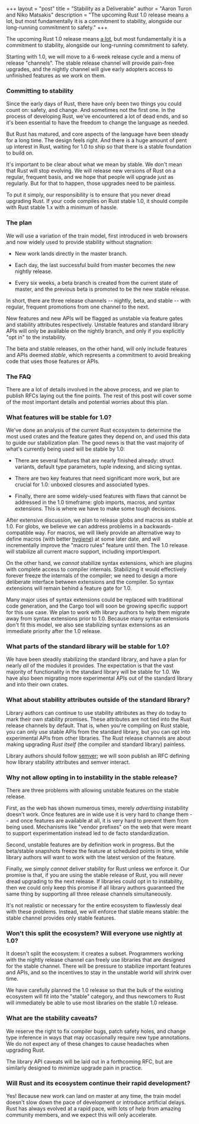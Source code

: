 +++
layout = "post"
title = "Stability as a Deliverable"
author = "Aaron Turon and Niko Matsakis"
description = "The upcoming Rust 1.0 release means a lot, but most fundamentally it is a commitment to stability, alongside our long-running commitment to safety."
+++

The upcoming Rust 1.0 release means
[a lot](https://blog.rust-lang.org/2014/09/15/Rust-1.0.html), but most
fundamentally it is a commitment to stability, alongside our
long-running commitment to safety.

Starting with 1.0, we will move to
a 6-week release cycle and a menu of release "channels". The stable
release channel will provide pain-free upgrades, and the nightly
channel will give early adopters access to unfinished features as we
work on them.

### Committing to stability

Since the early days of Rust, there have only been two things you
could count on: safety, and change. And sometimes not the first
one. In the process of developing Rust, we've encountered a lot of
dead ends, and so it's been essential to have the freedom to change
the language as needed.

But Rust has matured, and core aspects of the language have been
steady for a long time. The design feels right. And there is a huge
amount of pent up interest in Rust, waiting for 1.0 to ship so that
there is a stable foundation to build on.

It's important to be clear about what we mean by stable. We don't mean
that Rust will stop evolving. We will release new versions of Rust on
a regular, frequent basis, and we hope that people will upgrade just
as regularly. But for that to happen, those upgrades need to be
painless.

To put it simply, our responsibility is to ensure that you never dread
upgrading Rust. If your code compiles on Rust stable 1.0, it should
compile with Rust stable 1.x with a minimum of hassle.

### The plan

We will use a variation of the train model, first introduced in web
browsers and now widely used to provide stability without stagnation:

* New work lands directly in the master branch.

* Each day, the last successful build from master becomes the new nightly release.

* Every six weeks, a beta branch is created from the current state of
  master, and the previous beta is promoted to be the new stable
  release.

In short, there are three release channels -- nightly, beta, and
stable -- with regular, frequent promotions from one channel to the
next.

New features and new APIs will be flagged as unstable via feature gates
and stability attributes respectively. Unstable features and standard
library APIs will only be available on the nightly branch, and only if you
explicitly "opt in" to the instability.

The beta and stable releases, on the other hand, will only include
features and APIs deemed *stable*, which represents a commitment to
avoid breaking code that uses those features or APIs.

### The FAQ

There are a lot of details involved in the above process, and we plan
to publish RFCs laying out the fine points. The rest of this post will
cover some of the most important details and potential worries about
this plan.

### What features will be stable for 1.0?

We've done an analysis of the current Rust ecosystem to determine the
most used crates and the feature gates they depend on, and used this
data to guide our stabilization plan. The good news is that the vast
majority of what's currently being used will be stable by 1.0:

* There are several features that are nearly finished already: struct
  variants, default type parameters, tuple indexing, and slicing syntax.

* There are two key features that need significant more work, but are
  crucial for 1.0: unboxed closures and associated types.

* Finally, there are some widely-used features with flaws that cannot
  be addressed in the 1.0 timeframe: glob imports, macros, and syntax
  extensions. This is where we have to make some tough decisions.

After extensive discussion, we plan to release globs and macros as
stable at 1.0. For globs, we believe we can address problems in a
backwards-compatible way. For macros, we will likely provide an
alternative way to define macros (with better
[hygiene](https://en.wikipedia.org/wiki/Hygienic_macro)) at some later
date, and will incrementally improve the "macro rules" feature until
then. The 1.0 release will stabilize all current macro support,
including import/export.

On the other hand, we *cannot* stabilize syntax extensions, which are
plugins with complete access to compiler internals. Stabilizing it
would effectively forever freeze the internals of the compiler; we
need to design a more deliberate interface between extensions and the
compiler. So syntax extensions will remain behind a feature gate for
1.0.

Many major uses of syntax extensions could be replaced with
traditional code generation, and the Cargo tool will soon be growing
specific support for this use case. We plan to work with library
authors to help them migrate away from syntax extensions prior to
1.0. Because many syntax extensions don't fit this model, we also see
stabilizing syntax extensions as an immediate priority after the 1.0
release.

### What parts of the standard library will be stable for 1.0?

We have been steadily stabilizing the standard library, and have a
plan for nearly *all* of the modules it provides. The expectation is
that the vast majority of functionality in the standard library will
be stable for 1.0. We have also been migrating more experimental APIs
out of the standard library and into their own crates.

### What about stability attributes outside of the standard library?

Library authors can continue to use stability attributes as they do
today to mark their own stability promises. These attributes are not
tied into the Rust release channels by default. That is, when you're
compiling on Rust stable, you can only use stable APIs from the
standard library, but you can opt into experimental APIs from other
libraries. The Rust release channels are about making upgrading *Rust
itself* (the compiler and standard library) painless.

Library authors should follow [semver](https://semver.org/); we will
soon publish an RFC defining how library stability attributes and
semver interact.

### Why not allow opting in to instability in the stable release?

There are three problems with allowing unstable features on the
stable release.

First, as the web has shown numerous times, merely *advertising*
instability doesn't work. Once features are in wide use it is very
hard to change them -- and once features are available at all, it is
very hard to prevent them from being used. Mechanisms like "vendor
prefixes" on the web that were meant to support experimentation
instead led to de facto standardization.

Second, unstable features are by definition work in progress. But the
beta/stable snapshots freeze the feature at scheduled points in time,
while library authors will want to work with the latest version of the
feature.

Finally, we simply *cannot* deliver stability for Rust unless we
enforce it. Our promise is that, if you are using the stable release
of Rust, you will never dread upgrading to the next release. If
libraries could opt in to instability, then we could only keep this
promise if all library authors guaranteed the same thing by supporting
all three release channels simultaneously.

It's not realistic or necessary for the entire ecosystem to flawlessly
deal with these problems. Instead, we will enforce that stable means
stable: the stable channel provides only stable features.

### Won't this split the ecosystem? Will everyone use nightly at 1.0?

It doesn't split the ecosystem: it creates a subset. Programmers
working with the nightly release channel can freely use libraries that
are designed for the stable channel. There will be pressure to
stabilize important features and APIs, and so the incentives to stay
in the unstable world will shrink over time.

We have carefully planned the 1.0 release so that the bulk of the
existing ecosystem will fit into the "stable" category, and thus
newcomers to Rust will immediately be able to use most libraries on
the stable 1.0 release.

### What are the stability caveats?

We reserve the right to fix compiler bugs, patch safety holes, and
change type inference in ways that may occasionally require new type
annotations. We do not expect any of these changes to cause
headaches when upgrading Rust.

The library API caveats will be laid out in a forthcoming RFC, but are
similarly designed to minimize upgrade pain in practice.

### Will Rust and its ecosystem continue their rapid development?

Yes! Because new work can land on master at any time, the train model
doesn't slow down the pace of development or introduce artificial
delays. Rust has always evolved at a rapid pace, with lots of help
from amazing community members, and we expect this will only accelerate.
